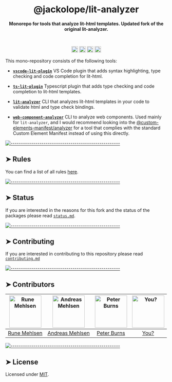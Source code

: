 <!-- ⚠️ This README has been generated from the file(s) "readme.blueprint.md" ⚠️--><h1 align="center">@jackolope/lit-analyzer</h1>
<p align="center">
  <b>Monorepo for tools that analyze lit-html templates. Updated fork of the original lit-analyzer.</b></br>
  <sub><sub>
</p>

<br />

<p align="center">
		<a href="https://marketplace.visualstudio.com/items?itemName=jackolope.lit-analyzer-plugin"><img alt="Downloads per Month" src="https://vsmarketplacebadges.dev/downloads-short/jackolope.lit-analyzer-plugin.svg?label=vscode-lit-plugin" height="20"/></a>
<a href="https://www.npmjs.com/package/@jackolope/lit-analyzer"><img alt="Downloads per Month" src="https://img.shields.io/npm/dm/@jackolope/lit-analyzer.svg?label=@jackolope/lit-analyzer" height="20"/></a>
<a href="https://www.npmjs.com/package/@jackolope/ts-lit-plugin"><img alt="Downloads per Month" src="https://img.shields.io/npm/dm/@jackolope/ts-lit-plugin.svg?label=@jackolope/ts-lit-plugin" height="20"/></a>
<a href="https://github.com/JackRobards/lit-analyzer/graphs/contributors"><img alt="Contributors" src="https://img.shields.io/github/contributors/JackRobards/lit-analyzer.svg" height="20"/></a>
</p>

This mono-repository consists of the following tools:

- [**`vscode-lit-plugin`**](/packages/vscode-lit-plugin) VS Code plugin that adds syntax highlighting, type checking and code completion for lit-html.

- [**`ts-lit-plugin`**](/packages/ts-lit-plugin) Typescript plugin that adds type checking and code completion to lit-html templates.

- [**`lit-analyzer`**](/packages/lit-analyzer) CLI that analyzes lit-html templates in your code to validate html and type check bindings.

- [**`web-component-analyzer`**](/packages/web-component-analyzer) CLI to analyze web components. Used mainly for `lit-analyzer`, and I would recommend looking into the [@custom-elements-manifest/analyzer](https://www.npmjs.com/package/@custom-elements-manifest/analyzer) for a tool that complies with the standard Custom Element Manifest instead of using this directly.

[![-----------------------------------------------------](https://raw.githubusercontent.com/andreasbm/readme/master/assets/lines/rainbow.png)](#rules)

## ➤ Rules

You can find a list of all rules [here](https://github.com/JackRobards/lit-analyzer/blob/main/docs/readme/rules.md).

[![-----------------------------------------------------](https://raw.githubusercontent.com/andreasbm/readme/master/assets/lines/rainbow.png)](#status)

## ➤ Status

If you are interested in the reasons for this fork and the status of the packages please read [`status.md`](/STATUS.md).

[![-----------------------------------------------------](https://raw.githubusercontent.com/andreasbm/readme/master/assets/lines/rainbow.png)](#contributing)

## ➤ Contributing

If you are interested in contributing to this repository please read [`contributing.md`](/CONTRIBUTING.md)

[![-----------------------------------------------------](https://raw.githubusercontent.com/andreasbm/readme/master/assets/lines/rainbow.png)](#contributors)

## ➤ Contributors

| [<img alt="Rune Mehlsen" src="https://avatars2.githubusercontent.com/u/5372940?s=460&v=4" width="100">](https://twitter.com/runemehlsen) | [<img alt="Andreas Mehlsen" src="https://avatars1.githubusercontent.com/u/6267397?s=460&v=4" width="100">](https://twitter.com/andreasmehlsen) | [<img alt="Peter Burns" src="https://avatars3.githubusercontent.com/u/1659?s=460&v=4" width="100">](https://twitter.com/rictic) | [<img alt="You?" src="https://joeschmoe.io/api/v1/random" width="100">](https://github.com/JackRobards/lit-analyzer/blob/master/CONTRIBUTING.md) |
| :--------------------------------------------------------------------------------------------------------------------------------------: | :--------------------------------------------------------------------------------------------------------------------------------------------: | :-----------------------------------------------------------------------------------------------------------------------------: | :----------------------------------------------------------------------------------------------------------------------------------------------: |
|                                             [Rune Mehlsen](https://twitter.com/runemehlsen)                                              |                                             [Andreas Mehlsen](https://twitter.com/andreasmehlsen)                                              |                                            [Peter Burns](https://twitter.com/rictic)                                            |                                 [You?](https://github.com/JackRobards/lit-analyzer/blob/master/CONTRIBUTING.md)                                  |

[![-----------------------------------------------------](https://raw.githubusercontent.com/andreasbm/readme/master/assets/lines/rainbow.png)](#license)

## ➤ License

Licensed under [MIT](https://opensource.org/licenses/MIT).
